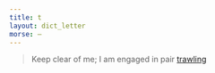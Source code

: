 ```yaml
---
title: t
layout: dict_letter
morse: ‒
---
```

> Keep clear of me; I am engaged in pair [trawling](/dict/trawling.html)